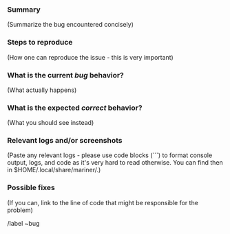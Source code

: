 <!---
Please read this!

Before opening a new issue, make sure to search for keywords in the issues
filtered by the "bug" label.

- https://gitlab.com/radek-sprta/mariner/issues?label_name%5B%5D=bug

and verify the issue you're about to submit isn't a duplicate.
--->

### Summary

(Summarize the bug encountered concisely)

### Steps to reproduce

(How one can reproduce the issue - this is very important)

### What is the current *bug* behavior?

(What actually happens)

### What is the expected *correct* behavior?

(What you should see instead)

### Relevant logs and/or screenshots

(Paste any relevant logs - please use code blocks (```) to format console output,
logs, and code as it's very hard to read otherwise.
You can find then in $HOME/.local/share/mariner/.)

### Possible fixes

(If you can, link to the line of code that might be responsible for the problem)

/label ~bug
